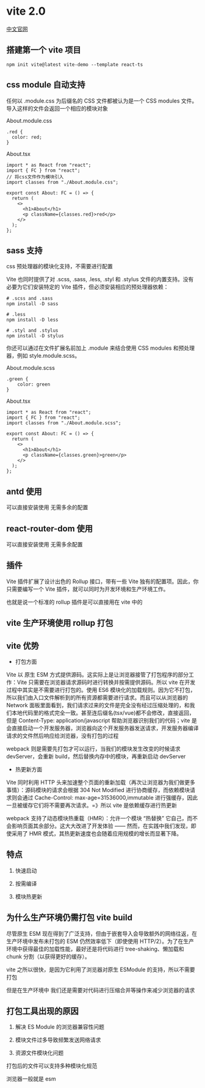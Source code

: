 # vite 2.0

[中文官网](https://cn.vitejs.dev/)

## 搭建第一个 vite 项目

```
npm init vite@latest vite-demo --template react-ts
```

## css module 自动支持

任何以 .module.css 为后缀名的 CSS 文件都被认为是一个 CSS modules 文件。导入这样的文件会返回一个相应的模块对象

About.module.css

```
.red {
  color: red;
}
```

About.tsx

```
import * as React from "react";
import { FC } from "react";
// 将css文件作为模块引入
import classes from "./About.module.css";

export const About: FC = () => {
  return (
    <>
      <h1>About</h1>
      <p className={classes.red}>red</p>
    </>
  );
};
```

## sass 支持

css 预处理器的模块化支持，不需要进行配置

Vite 也同时提供了对 .scss, .sass, .less, .styl 和 .stylus 文件的内置支持。没有必要为它们安装特定的 Vite 插件，但必须安装相应的预处理器依赖：

```
# .scss and .sass
npm install -D sass

# .less
npm install -D less

# .styl and .stylus
npm install -D stylus
```

你还可以通过在文件扩展名前加上 .module 来结合使用 CSS modules 和预处理器，例如 style.module.scss。

About.module.scss

```
.green {
    color: green
}
```

About.tsx

```
import * as React from "react";
import { FC } from "react";
import classes from "./About.module.scss";

export const About: FC = () => {
  return (
    <>
      <h1>About</h1>
      <p className={classes.green}>green</p>
    </>
  );
};
```

## antd 使用

可以直接安装使用 无需多余的配置

## react-router-dom 使用

可以直接安装使用 无需多余配置

## 插件

Vite 插件扩展了设计出色的 Rollup 接口，带有一些 Vite 独有的配置项。因此，你只需要编写一个 Vite 插件，就可以同时为开发环境和生产环境工作。

也就是说一个标准的 rollup 插件是可以直接用在 vite 中的

## vite 生产环境使用 rollup 打包

## vite 优势

- 打包方面

Vite 以 原生 ESM 方式提供源码。这实际上是让浏览器接管了打包程序的部分工作：Vite 只需要在浏览器请求源码时进行转换并按需提供源码。所以 vite 在开发过程中其实是不需要进行打包的。使用 ES6 模块化的加载规则。因为它不打包，所以我们由入口文件解析到的所有资源都需要进行请求。而且可以从浏览器的 Network 面板里面看到，我们请求过来的文件是完全没有经过压缩处理的，和我们本地代码里的格式完全一致。甚至连后缀名(tsx/vue)都不会修改，直接返回，但是 Content-Type: application/javascript 帮助浏览器识别我们的代码；vite 是会直接启动一个开发服务器，浏览器向这个开发服务器发送请求，开发服务器编译请求的文件然后响应给浏览器，没有打包的过程

webpack 则是需要先打包才可以运行，当我们的模块发生改变的时候请求 devServer，会重新 build，然后替换内存中的模块，再重新启动 devServer

- 热更新方面

Vite 同时利用 HTTP 头来加速整个页面的重新加载（再次让浏览器为我们做更多事情）：源码模块的请求会根据 304 Not Modified 进行协商缓存，而依赖模块请求则会通过 Cache-Control: max-age=31536000,immutable 进行强缓存，因此一旦被缓存它们将不需要再次请求。=》所以 vite 是依赖缓存进行热更新

webpack 支持了动态模块热重载（HMR）：允许一个模块 “热替换” 它自己，而不会影响页面其余部分。这大大改进了开发体验 —— 然而，在实践中我们发现，即使采用了 HMR 模式，其热更新速度也会随着应用规模的增长而显著下降。

## 特点

1. 快速启动

2. 按需编译

3. 模块热更新

## 为什么生产环境仍需打包 vite build

尽管原生 ESM 现在得到了广泛支持，但由于嵌套导入会导致额外的网络往返，在生产环境中发布未打包的 ESM 仍然效率低下（即使使用 HTTP/2）。为了在生产环境中获得最佳的加载性能，最好还是将代码进行 tree-shaking、懒加载和 chunk 分割（以获得更好的缓存）。

vite 之所以很快，是因为它利用了浏览器对原生 ESModule 的支持，所以不需要打包

但是在生产环境中 我们还是需要对代码进行压缩合并等操作来减少浏览器的请求

## 打包工具出现的原因

1. 解决 ES Module 的浏览器兼容性问题

2. 模块文件过多导致频繁发送网络请求

3. 资源文件模块化问题

打包后的文件可以支持多种模块化规范

浏览器一般就是 esm
